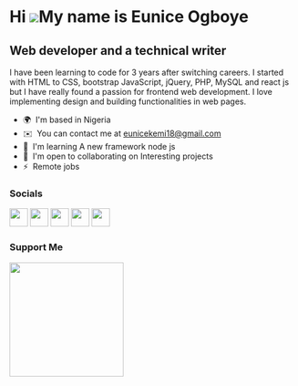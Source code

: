 
Hi ![](https://user-images.githubusercontent.com/18350557/176309783-0785949b-9127-417c-8b55-ab5a4333674e.gif)My name is Eunice Ogboye
=====================================================================================================================================

Web developer and a technical writer
---------------------------------

I have been learning to code for 3 years after switching careers. I started with HTML to CSS, bootstrap JavaScript, jQuery, PHP, MySQL and react js but I have really found a passion for frontend web development. I love implementing design and building functionalities in web pages.

* 🌍  I'm based in Nigeria
* ✉️  You can contact me at [eunicekemi18@gmail.com](mailto:eunicekemi18@gmail.com)
* 🧠  I'm learning A new framework node js
* 🤝  I'm open to collaborating on Interesting projects
* ⚡  Remote jobs


### Socials

<p align="left"> <a href="https://www.dev.to/Euniceogboye " target="_blank" rel="noreferrer"><img src="https://raw.githubusercontent.com/danielcranney/readme-generator/main/public/icons/socials/devdotto.svg" width="32" height="32" /></a> <a href="https://www.github.com/eunice-ogboye" target="_blank" rel="noreferrer"><img src="https://raw.githubusercontent.com/danielcranney/readme-generator/main/public/icons/socials/github.svg" width="32" height="32" /></a> <a href="https://Euniceogboye .hashnode.dev" target="_blank" rel="noreferrer"><img src="https://raw.githubusercontent.com/danielcranney/readme-generator/main/public/icons/socials/hashnode.svg" width="32" height="32" /></a> <a href="https://www.linkedin.com/in/Euniceogboye " target="_blank" rel="noreferrer"><img src="https://raw.githubusercontent.com/danielcranney/readme-generator/main/public/icons/socials/linkedin.svg" width="32" height="32" /></a> <a href="https://www.twitter.com/Euniceogboye" target="_blank" rel="noreferrer"><img src="https://raw.githubusercontent.com/danielcranney/readme-generator/main/public/icons/socials/twitter.svg" width="32" height="32" /></a></p>

### Support Me

<a href="https://www.buymeacoffee.com/Euniceogboye "><img src="https://cdn.buymeacoffee.com/buttons/v2/default-yellow.png" width="200" /></a>




<!---
eunice-ogboye/eunice-ogboye is a ✨ special ✨ repository because its `README.md` (this file) appears on your GitHub profile.
You can click the Preview link to take a look at your changes.
--->
